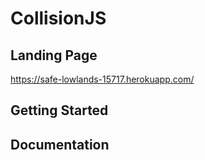 # CollisionJS

## Landing Page
https://safe-lowlands-15717.herokuapp.com/

## Getting Started

## Documentation

